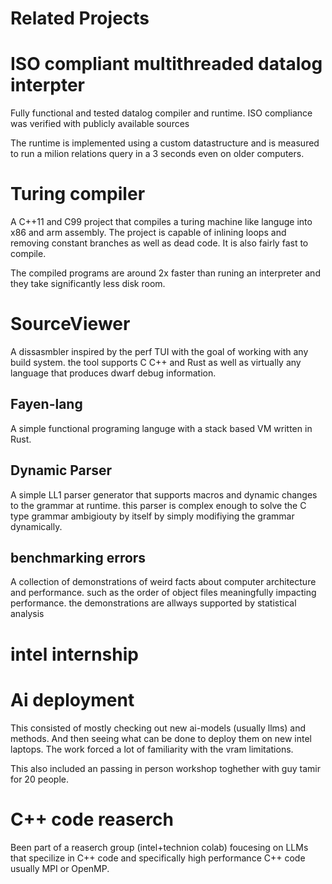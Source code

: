 # Related Projects

# ISO compliant multithreaded datalog interpter
Fully functional and tested datalog compiler and runtime.
ISO compliance was verified with publicly available sources

The runtime is implemented using a custom datastructure and is measured to run a milion relations query in a 3 seconds even on older computers.


# Turing compiler
A C++11 and C99 project that compiles a turing machine like languge into x86 and arm assembly. The project is capable of inlining loops and removing constant branches as well as dead code.
It is also fairly fast to compile.

The compiled programs are around 2x faster than runing an interpreter and they take significantly less disk room.

# SourceViewer
A dissasmbler inspired by the perf TUI with the goal of working with any build system.
the tool supports C C++ and Rust as well as virtually any language that produces dwarf debug information.

## Fayen-lang
A simple functional programing languge with a stack based VM written in Rust.

## Dynamic Parser
A simple LL1 parser generator that supports macros and dynamic changes to the grammar at runtime.
this parser is complex enough to solve the C type grammar ambigiouty by itself by simply modifiying the grammar dynamically.

## benchmarking errors
A collection of demonstrations of weird facts about computer architecture and performance.
such as the order of object files meaningfully impacting performance. the demonstrations are allways supported by statistical analysis

# intel internship
# Ai deployment
This consisted of mostly checking out new ai-models (usually llms) and methods.
And then seeing what can be done to deploy them on new intel laptops.
The work forced a lot of familiarity with the vram limitations.

This also included an passing in person workshop toghether with guy tamir for 20 people.

# C++ code reaserch
Been part of a reaserch group (intel+technion colab) foucesing on LLMs that specilize in C++ code and specifically high performance C++ code usually MPI or OpenMP.